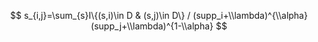 $$
    s_{i,j}=\sum_{s}I\{(s,i)\in D & (s,j)\in D\} / (supp_i+\\lambda)^{\\alpha}(supp_j+\\lambda)^{1-\\alpha}
$$
